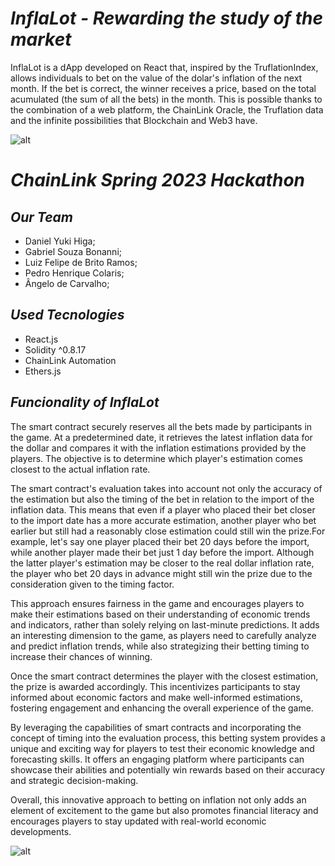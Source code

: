 # *InflaLot - Rewarding the study of the market*

InflaLot is a dApp developed on React that, inspired by the TruflationIndex, allows individuals to bet on the value of the dolar's inflation of the next month. If the bet is correct, the winner receives a price, based on the total acumulated (the sum of all the bets) in the month. This is possible thanks to the combination of a web platform, the ChainLink Oracle, the Truflation data and the infinite possibilities that Blockchain and Web3 have.

![alt](https://github.com/DanielYuki/InflaLot/assets/133140820/9731b6ea-30c8-4549-a457-b4f3c8d93f19)

# *ChainLink Spring 2023 Hackathon*

## *Our Team*

- Daniel Yuki Higa;
- Gabriel Souza Bonanni;
- Luiz Felipe de Brito Ramos;
- Pedro Henrique Colaris;
- Ângelo de Carvalho;

## *Used Tecnologies*

- React.js
- Solidity ^0.8.17
- ChainLink Automation
- Ethers.js

## *Funcionality of InflaLot*

The smart contract securely reserves all the bets made by participants in the game. At a predetermined date, it retrieves the latest inflation data for the dollar and compares it with the inflation estimations provided by the players. The objective is to determine which player's estimation comes closest to the actual inflation rate.

The smart contract's evaluation takes into account not only the accuracy of the estimation but also the timing of the bet in relation to the import of the inflation data. This means that even if a player who placed their bet closer to the import date has a more accurate estimation, another player who bet earlier but still had a reasonably close estimation could still win the prize.For example, let's say one player placed their bet 20 days before the import, while another player made their bet just 1 day before the import. Although the latter player's estimation may be closer to the real dollar inflation rate, the player who bet 20 days in advance might still win the prize due to the consideration given to the timing factor.

This approach ensures fairness in the game and encourages players to make their estimations based on their understanding of economic trends and indicators, rather than solely relying on last-minute predictions. It adds an interesting dimension to the game, as players need to carefully analyze and predict inflation trends, while also strategizing their betting timing to increase their chances of winning.

Once the smart contract determines the player with the closest estimation, the prize is awarded accordingly. This incentivizes participants to stay informed about economic factors and make well-informed estimations, fostering engagement and enhancing the overall experience of the game.

By leveraging the capabilities of smart contracts and incorporating the concept of timing into the evaluation process, this betting system provides a unique and exciting way for players to test their economic knowledge and forecasting skills. It offers an engaging platform where participants can showcase their abilities and potentially win rewards based on their accuracy and strategic decision-making.

Overall, this innovative approach to betting on inflation not only adds an element of excitement to the game but also promotes financial literacy and encourages players to stay updated with real-world economic developments.

![alt](https://github.com/DanielYuki/InflaLot/assets/133140820/b32e3558-26f7-4729-a344-09f6b0b78e87)

